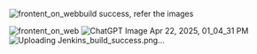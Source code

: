 ![frontent_on_web](https://github.com/user-attachments/assets/12a227ee-9b92-4eb4-b7e6-201600f5dd3b)build success, refer the images

![frontent_on_web](https://github.com/user-attachments/assets/86722ac8-526f-437e-8452-c6be14ae4e81)
![ChatGPT Image Apr 22, 2025, 01_04_31 PM](https://github.com/user-attachments/assets/14b49f39-3b0b-4989-8925-239d239b9bba)
![Uploading Jenkins_build_success.png…]()

